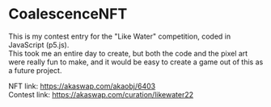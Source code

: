 # CoalescenceNFT
This is my contest entry for the "Like Water" competition, coded in JavaScript (p5.js).  
This took me an entire day to create, but both the code and the pixel art were really fun to make, and it would be easy to create a game out of this as a future project.

NFT link: https://akaswap.com/akaobj/6403  
Contest link: https://akaswap.com/curation/likewater22
